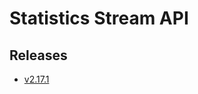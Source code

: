 # Statistics Stream API

## Releases

- [v2.17.1](https://TechSysApi.github.io/statistics-stream-api-dist/v2.17.1/ui/?url=../complete-api.yaml)
